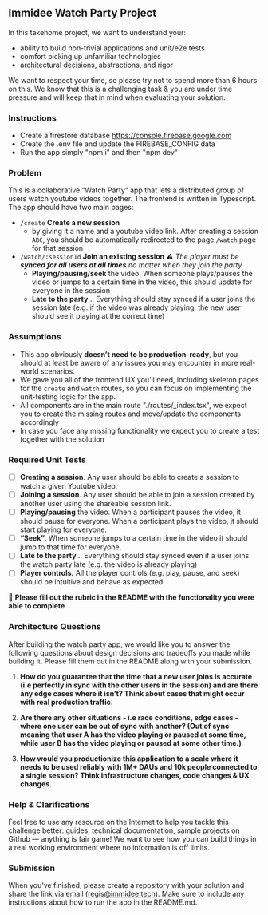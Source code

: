 ## Immidee Watch Party Project

In this takehome project, we want to understand your:

- ability to build non-trivial applications and unit/e2e tests
- comfort picking up unfamiliar technologies
- architectural decisions, abstractions, and rigor

We want to respect your time, so please try not to spend more than 6 hours on this. We know that this is a challenging task & you are under time pressure and will keep that in mind when evaluating your solution.

### Instructions

- Create a firestore database https://console.firebase.google.com
- Create the .env file and update the FIREBASE_CONFIG data
- Run the app simply "npm i" and then "npm dev"

### Problem

This is a collaborative “Watch Party” app that lets a distributed group of users watch youtube videos together. The frontend is written in Typescript. The app should have two main pages:

- `/create` **Create a new session**
  - by giving it a name and a youtube video link. After creating a session `ABC`, you should be automatically redirected to the page `/watch` page for that session
- `/watch/:sessionId` **Join an existing session**
  _⚠️ The player must be **synced for all users at all times** no matter when they join the party_
  - **Playing/pausing/seek** the video. When someone plays/pauses the video or jumps to a certain time in the video, this should update for everyone in the session
  - **Late to the party**... Everything should stay synced if a user joins the session late (e.g. if the video was already playing, the new user should see it playing at the correct time)

### Assumptions

- This app obviously **doesn’t need to be production-ready**, but you should at least be aware of any issues you may encounter in more real-world scenarios.
- We gave you all of the frontend UX you’ll need, including skeleton pages for the `create` and `watch` routes, so you can focus on implementing the unit-testing logic for the app.
- All components are in the main route "./routes/\_index.tsx", we expect you to create the missing routes and move/update the components accordingly
- In case you face any missing functionality we expect you to create a test together with the solution

### Required Unit Tests

- [ ] **Creating a session**. Any user should be able to create a session to watch a given Youtube video.
- [ ] **Joining a session**. Any user should be able to join a session created by another user using the shareable session link.
- [ ] **Playing/pausing** the video. When a participant pauses the video, it should pause for everyone. When a participant plays the video, it should start playing for everyone.
- [ ] **“Seek”**. When someone jumps to a certain time in the video it should jump to that time for everyone.
- [ ] **Late to the party**... Everything should stay synced even if a user joins the watch party late (e.g. the video is already playing)
- [ ] **Player controls.** All the player controls (e.g. play, pause, and seek) should be intuitive and behave as expected.

🚨 **Please fill out the rubric in the README with the functionality you were able to complete**

### Architecture Questions

After building the watch party app, we would like you to answer the following questions about design decisions and tradeoffs you made while building it. Please fill them out in the README along with your submission.

1. **How do you guarantee that the time that a new user joins is accurate (i.e perfectly in sync with the other users in the session) and are there any edge cases where it isn’t? Think about cases that might occur with real production traffic.**

2. **Are there any other situations - i.e race conditions, edge cases - where one user can be out of sync with another? (Out of sync meaning that user A has the video playing or paused at some time, while user B has the video playing or paused at some other time.)**

3. **How would you productionize this application to a scale where it needs to be used reliably with 1M+ DAUs and 10k people connected to a single session? Think infrastructure changes, code changes & UX changes.**

### Help & Clarifications

Feel free to use any resource on the Internet to help you tackle this challenge better: guides, technical documentation, sample projects on Github — anything is fair game! We want to see how you can build things in a real working environment where no information is off limits.

### Submission

When you’ve finished, please create a repository with your solution and share the link via email (regis@immidee.tech). Make sure to include any instructions about how to run the app in the README.md.
